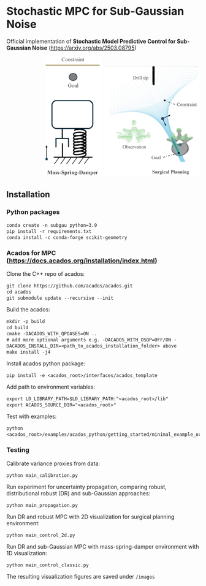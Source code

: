 # Stochastic MPC for Sub-Gaussian Noise

Official implementation of **Stochastic Model Predictive Control for Sub-Gaussian Noise** (https://arxiv.org/abs/2503.08795)

<p float="center">
  <img src="images/MSD.png" alt="msd" width="150" style="margin-left: 100px;"/>
  <img src="images/SP.png" alt="sp" width="250"/>
</p>

## Installation

### Python packages
    conda create -n subgau python=3.9
    pip install -r requirements.txt
    conda install -c conda-forge scikit-geometry

### Acados for MPC (https://docs.acados.org/installation/index.html)
Clone the C++ repo of acados:

    git clone https://github.com/acados/acados.git
    cd acados
    git submodule update --recursive --init

Build the acados:

    mkdir -p build
    cd build
    cmake -DACADOS_WITH_QPOASES=ON ..
    # add more optional arguments e.g. -DACADOS_WITH_OSQP=OFF/ON -DACADOS_INSTALL_DIR=<path_to_acados_installation_folder> above
    make install -j4

Install acados python package:

    pip install -e <acados_root>/interfaces/acados_template

Add path to environment variables:

    export LD_LIBRARY_PATH=$LD_LIBRARY_PATH:"<acados_root>/lib"
    export ACADOS_SOURCE_DIR="<acados_root>"

Test with examples:

    python <acados_root>/examples/acados_python/getting_started/minimal_example_ocp.py


### Testing

Calibrate variance proxies from data:

    python main_calibration.py

Run experiment for uncertainty propagation, comparing robust, distributional robust (DR) and sub-Gaussian approaches:

    python main_propagation.py

Run DR and robust MPC with 2D visualization for surgical planning environment:

    python main_control_2d.py

Run DR and sub-Gaussian MPC with mass-spring-damper environment with 1D visualization:

    python main_control_classic.py

The resulting visualization figures are saved under ```/images```
